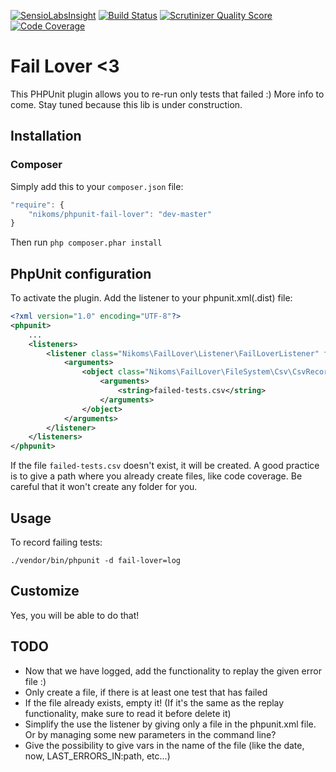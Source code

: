 [![SensioLabsInsight](https://insight.sensiolabs.com/projects/8470b809-e2e4-4a39-b96e-2001fa92f0b2/mini.png)](https://insight.sensiolabs.com/projects/8470b809-e2e4-4a39-b96e-2001fa92f0b2)
[![Build Status](https://api.travis-ci.org/Nikoms/phpunit-fail-lover.png)](https://api.travis-ci.org/Nikoms/phpunit-fail-lover)
[![Scrutinizer Quality Score](https://scrutinizer-ci.com/g/Nikoms/phpunit-fail-lover/badges/quality-score.png)](https://scrutinizer-ci.com/g/Nikoms/phpunit-fail-lover/)
[![Code Coverage](https://scrutinizer-ci.com/g/Nikoms/phpunit-fail-lover/badges/coverage.png)](https://scrutinizer-ci.com/g/Nikoms/phpunit-fail-lover/)


Fail Lover <3
==============

This PHPUnit plugin allows you to re-run only tests that failed :) More info to come. Stay tuned because this lib is under construction.

Installation
--------------

### Composer ###
Simply add this to your `composer.json` file:
```js
"require": {
    "nikoms/phpunit-fail-lover": "dev-master"
}
```

Then run `php composer.phar install`

PhpUnit configuration
---------------------
To activate the plugin. Add the listener to your phpunit.xml(.dist) file:

```xml
<?xml version="1.0" encoding="UTF-8"?>
<phpunit>
    ...
    <listeners>
        <listener class="Nikoms\FailLover\Listener\FailLoverListener" file="vendor/nikoms/phpunit-fail-lover/src/Listener/FailLoverListener.php">
            <arguments>
                <object class="Nikoms\FailLover\FileSystem\Csv\CsvRecorder">
                    <arguments>
                        <string>failed-tests.csv</string>
                    </arguments>
                </object>
            </arguments>
        </listener>
    </listeners>
</phpunit>
```

If the file `failed-tests.csv` doesn't exist, it will be created. A good practice is to give a path where you already create files, like code coverage. Be careful that it won't create any folder for you.


Usage
-----

To record failing tests:

`./vendor/bin/phpunit -d fail-lover=log`

Customize
---------

Yes, you will be able to do that!


TODO
----

* Now that we have logged, add the functionality to replay the given error file :)
* Only create a file, if there is at least one test that has failed
* If the file already exists, empty it! (If it's the same as the replay functionality, make sure to read it before delete it)
* Simplify the use the listener by giving only a file in the phpunit.xml file. Or by managing some new parameters in the command line?
* Give the possibility to give vars in the name of the file (like the date, now, LAST_ERRORS_IN:path, etc...)
